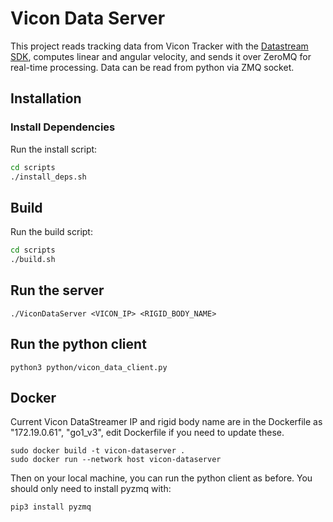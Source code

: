 # Vicon Data Server

This project reads tracking data from Vicon Tracker with the [Datastream SDK](https://www.vicon.com/software/datastream-sdk/), computes linear and angular velocity, and sends it over ZeroMQ for real-time processing. 
Data can be read from python via ZMQ socket.


## Installation

### **Install Dependencies**
Run the install script:
```bash
cd scripts
./install_deps.sh
```

## Build

Run the build script:
```bash
cd scripts
./build.sh
```

## Run the server
```
./ViconDataServer <VICON_IP> <RIGID_BODY_NAME>
```

## Run the python client
```
python3 python/vicon_data_client.py
```

## Docker

Current Vicon DataStreamer IP and rigid body name are in the Dockerfile as "172.19.0.61", "go1_v3", edit Dockerfile if you need to update these.

```
sudo docker build -t vicon-dataserver .
sudo docker run --network host vicon-dataserver
```

Then on your local machine, you can run the python client as before. You should only need to install pyzmq with:

```
pip3 install pyzmq
```
